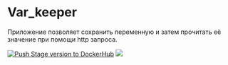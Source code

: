 # Var_keeper

Приложение позволяет сохранить переменную и затем прочитать её значение при помощи http запроса.

[![Push Stage version to DockerHub](https://github.com/At1set/var_keeper/actions/workflows/staging.yml/badge.svg)](https://github.com/At1set/var_keeper/actions/workflows/staging.yml) ![](https://img.shields.io/docker/v/at1set/var_keeper?label=build%20for%20commit&sort=date)
